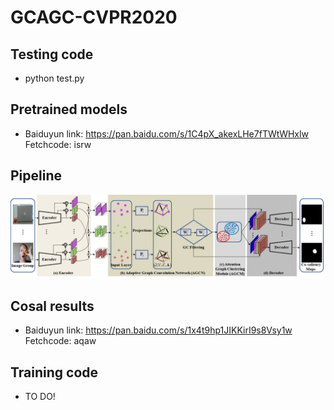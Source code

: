 # GCAGC-CVPR2020
## Testing code
* python test.py
## Pretrained models
* Baiduyun link: https://pan.baidu.com/s/1C4pX_akexLHe7fTWtWHxlw Fetchcode: isrw 
## Pipeline
![pipeline](https://github.com/ltp1995/GCAGC-CVPR2020/blob/master/maps/pipeline.png)
## Cosal results
* Baiduyun link: https://pan.baidu.com/s/1x4t9hp1JIKKirI9s8Vsy1w Fetchcode: aqaw
## Training code
* TO DO!

